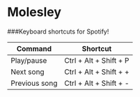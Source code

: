 # Molesley
###Keyboard shortcuts for Spotify!

Command | Shortcut
------- | --------
Play/pause | Ctrl + Alt + Shift + P
Next song | Ctrl + Alt + Shift + +
Previous song | Ctrl + Alt + Shift + -
